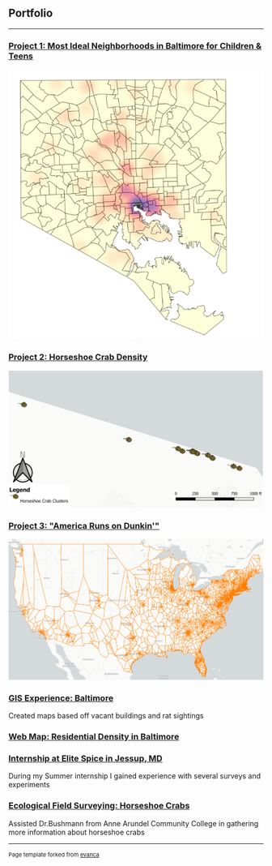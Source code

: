 ## Portfolio
---
### [Project 1: Most Ideal Neighborhoods in Baltimore for Children & Teens](project1_486/Kids_in_Bmore.md)
[<img src="images/heatmap_no_context.png?raw=true"/>](project1_486/Kids_in_Bmore.md)

### [Project 2: Horseshoe Crab Density](Project2_486/HorseshoeCrabs.md)
[<img src="images/SneakPeakCrabs.PNG?raw=true"/>](Project2_486/HorseshoeCrabs.md)

### [Project 3: "America Runs on Dunkin'"](Project3_486/DunkinsinUS.md) 
[<img src="images/SneakVoronoi.PNG?raw=true"/>](project3_486/Kids_in_Bmore.md)

### [GIS Experience: Baltimore](/Project1)
Created maps based off vacant buildings and rat sightings 

### [Web Map: Residential Density in Baltimore](/qgis2web_2020_02_18-12_52_39_755525)

### [Internship at Elite Spice in Jessup, MD](/Project2)
During my Summer internship I gained experience with several surveys and experiments

### [Ecological Field Surveying: Horseshoe Crabs](/Project3) 
Assisted Dr.Bushmann from Anne Arundel Community College in gathering more information about horseshoe crabs

---
<p style="font-size:11px">Page template forked from <a href="https://github.com/evanca/quick-portfolio">evanca</a></p>
<!-- Remove above link if you don't want to attibute -->

